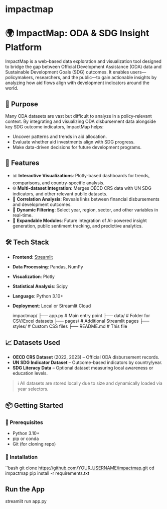 # impactmap

# 🌍 ImpactMap: ODA & SDG Insight Platform

ImpactMap is a web-based data exploration and visualization tool designed to bridge the gap between Official Development Assistance (ODA) data and Sustainable Development Goals (SDG) outcomes. It enables users—policymakers, researchers, and the public—to gain actionable insights by analyzing how aid flows align with development indicators around the world.

## 🔎 Purpose

Many ODA datasets are vast but difficult to analyze in a policy-relevant context. By integrating and visualizing ODA disbursement data alongside key SDG outcome indicators, ImpactMap helps:

- Uncover patterns and trends in aid allocation.
- Evaluate whether aid investments align with SDG progress.
- Make data-driven decisions for future development programs.

## 🚀 Features

- 📊 **Interactive Visualizations**: Plotly-based dashboards for trends, comparisons, and country-specific analysis.
- 🌐 **Multi-dataset Integration**: Merges OECD CRS data with UN SDG indicators, and other relevant public datasets.
- 🧠 **Correlation Analysis**: Reveals links between financial disbursements and development outcomes.
- 📁 **Dynamic Filtering**: Select year, region, sector, and other variables in real-time.
- 🔄 **Expandable Modules**: Future integration of AI-powered insight generation, public sentiment tracking, and predictive analytics.

## 🛠 Tech Stack

- **Frontend**: [Streamlit](https://streamlit.io/)
- **Data Processing**: Pandas, NumPy
- **Visualization**: Plotly
- **Statistical Analysis**: Scipy
- **Language**: Python 3.10+
- **Deployment**: Local or Streamlit Cloud

  impactmap/
├── app.py # Main entry point
├── data/ # Folder for CSV/Excel datasets
├── pages/ # Additional Streamlit pages
├── styles/ # Custom CSS files
├── README.md # This file

## 📈 Datasets Used

- **OECD CRS Dataset** (2022, 2023) – Official ODA disbursement records.
- **UN SDG Indicator Dataset** – Outcome-based indicators by country/year.
- **SDG Literacy Data** – Optional dataset measuring local awareness or education levels.

> ℹ️ All datasets are stored locally due to size and dynamically loaded via year selectors.

## 📦 Getting Started

### 🔧 Prerequisites

- Python 3.10+
- pip or conda
- Git (for cloning repo)

### 🧪 Installation

`'bash
git clone https://github.com/YOUR_USERNAME/impactmap.git
cd impactmap
pip install -r requirements.txt 

## Run the App
streamlit run app.py
